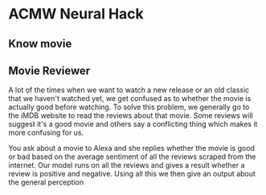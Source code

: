 # ACMW Neural Hack

## Know movie
## Movie Reviewer

A lot of the times when we want to watch a new release or an old classic that we haven't watched yet, we get confused as to whether the movie is actually good before watching. To solve this problem, we generally go to the iMDB website to read the reviews about that movie. Some reviews will suggest it's a good movie and others say a conflicting thing which makes it more confusing for us.

You ask about a movie to Alexa and she replies whether the movie is good or bad based on the average sentiment of all the reviews scraped from the internet. Our model runs on all the reviews and gives a result whether a review is positive and negative. Using all this we then give an output about the general perception
